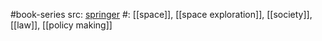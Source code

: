 #book-series 
src: [springer](https://www.springer.com/series/11929) 
#: [[space]], [[space exploration]], [[society]], [[law]], [[policy making]] 


